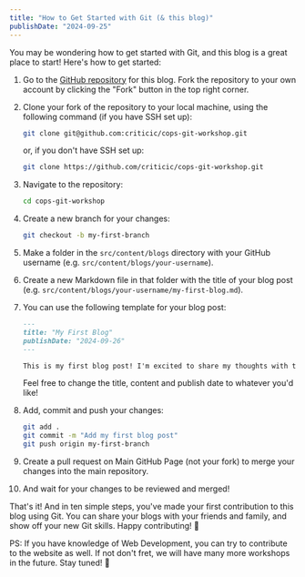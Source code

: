 ```yaml
---
title: "How to Get Started with Git (& this blog)"
publishDate: "2024-09-25"
---
```


You may be wondering how to get started with Git, and this blog is a great place to start! Here's how to get started:

1. Go to the [GitHub repository](https://github.com/criticic/cops-git-workshop) for this blog. Fork the repository to your own account by clicking the "Fork" button in the top right corner.

2. Clone your fork of the repository to your local machine, using the following command (if you have SSH set up):

   ```sh
   git clone git@github.com:criticic/cops-git-workshop.git
   ```

   or, if you don't have SSH set up:

   ```sh
   git clone https://github.com/criticic/cops-git-workshop.git
   ```

3. Navigate to the repository:

   ```sh
   cd cops-git-workshop
   ```

4. Create a new branch for your changes:

   ```sh
   git checkout -b my-first-branch
   ```

5. Make a folder in the `src/content/blogs` directory with your GitHub username (e.g. `src/content/blogs/your-username`).

6. Create a new Markdown file in that folder with the title of your blog post (e.g. `src/content/blogs/your-username/my-first-blog.md`).

7. You can use the following template for your blog post:

   ```md
   ---
   title: "My First Blog"
   publishDate: "2024-09-26"
   ---

   This is my first blog post! I'm excited to share my thoughts with the world.
   ```

   Feel free to change the title, content and publish date to whatever you'd like!

8. Add, commit and push your changes:

   ```sh
   git add .
   git commit -m "Add my first blog post"
   git push origin my-first-branch
   ```

9. Create a pull request on Main GitHub Page (not your fork) to merge your changes into the main repository.

10. And wait for your changes to be reviewed and merged!

That's it! And in ten simple steps, you've made your first contribution to this blog using Git. You can share your blogs with your friends and family, and show off your new Git skills. Happy contributing! 🚀

PS: If you have knowledge of Web Development, you can try to contribute to the website as well. If not don't fret, we will have many more workshops in the future. Stay tuned! 🎉

